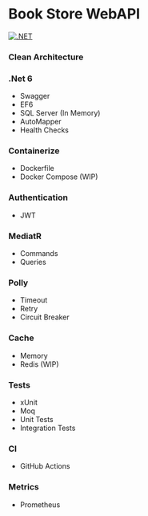 # Book Store WebAPI

[![.NET](https://github.com/dianper/webapi/actions/workflows/dotnet.yml/badge.svg)](https://github.com/dianper/webapi/actions/workflows/dotnet.yml)

### Clean Architecture

### .Net 6
- Swagger
- EF6
- SQL Server (In Memory)
- AutoMapper
- Health Checks

### Containerize
- Dockerfile
- Docker Compose (WIP)

### Authentication
- JWT

### MediatR
- Commands
- Queries

### Polly
- Timeout
- Retry
- Circuit Breaker 
    
### Cache
- Memory
- Redis (WIP)

### Tests
- xUnit
- Moq
- Unit Tests
- Integration Tests

### CI
- GitHub Actions

### Metrics
- Prometheus 
